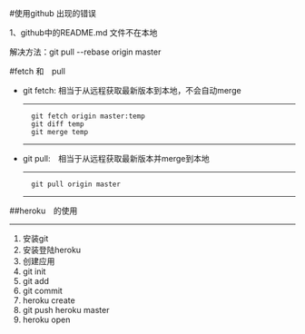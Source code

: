 #使用github 出现的错误

1、github中的README.md 文件不在本地

解决方法：git pull --rebase origin master 

#fetch 和　pull

* git fetch: 相当于从远程获取最新版本到本地，不会自动merge
	
	----
		git fetch origin master:temp
		git diff temp
		git merge temp
	----
* git pull:　相当于从远程获取最新版本并merge到本地
	
	----
		git pull origin master
	----

##heroku　的使用

----
1. 安装git
2. 安装登陆heroku
3. 创建应用
4. git init
5. git add 
6. git commit 
7. heroku create
8. git push heroku master
9. heroku open


